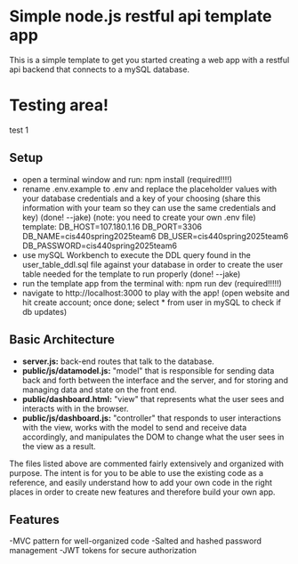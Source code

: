 # Simple node.js restful api template app
This is a simple template to get you started creating a web app with a restful api backend that connects to a mySQL database.

# Testing area!
test 1
## Setup
- open a terminal window and run: npm install (required!!!!)
- rename .env.example to .env and replace the placeholder values with your database credentials and a key of your choosing (share this information with your team so they can use the same credentials and key) (done! --jake) 
(note: you need to create your own .env file)
template:
DB_HOST=107.180.1.16
DB_PORT=3306
DB_NAME=cis440spring2025team6
DB_USER=cis440spring2025team6
DB_PASSWORD=cis440spring2025team6
- use mySQL Workbench to execute the DDL query found in the user_table_ddl.sql file against your database in order to create the user table needed for the template to run properly (done! --jake)
- run the template app from the terminal with: npm run dev (required!!!!!)
- navigate to http://localhost:3000 to play with the app! (open website and hit create account; once done; select * from user in mySQL to check if db updates)

## Basic Architecture
- **server.js:** back-end routes that talk to the database.
- **public/js/datamodel.js:** "model" that is responsible for sending data back and forth between the interface and the server, and for storing and managing data and state on the front end.
- **public/dashboard.html:** "view" that represents what the user sees and interacts with in the browser.
- **public/js/dashboard.js:** "controller" that responds to user interactions with the view, works with the model to send and receive data accordingly, and manipulates the DOM to change what the user sees in the view as a result.

The files listed above are commented fairly extensively and organized with purpose.  The intent is for you to be able to use the existing code as a reference, and easily understand how to add your own code in the right places in order to create new features and therefore build your own app.

## Features
-MVC pattern for well-organized code
-Salted and hashed password management
-JWT tokens for secure authorization
